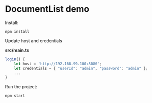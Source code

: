 # DocumentList demo

Install:

```
npm install
```

Update host and credentials

**src/main.ts**
```ts
login() {
    let host = 'http://192.168.99.100:8080';
    let credentials = { "userId": "admin", "password": "admin" };
    ...
}
```

Run the project:

```
npm start
```